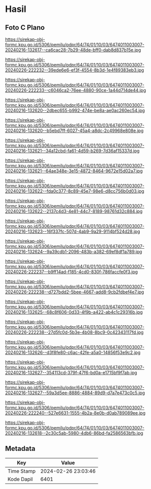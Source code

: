 # Hasil

## Foto C Plano

https://sirekap-obj-formc.kpu.go.id/5306/pemilu/pdpr/64/74/01/10/03/6474011003007-20240216-132617--ca6cac28-7b29-48de-bff0-dab8d837b15e.jpg

https://sirekap-obj-formc.kpu.go.id/5306/pemilu/pdpr/64/74/01/10/03/6474011003007-20240226-222232--39ede6e6-ef3f-4554-8b3d-1e4f89383eb3.jpg

https://sirekap-obj-formc.kpu.go.id/5306/pemilu/pdpr/64/74/01/10/03/6474011003007-20240226-222233--c6046ca2-76ee-4880-90ce-1a44d714de44.jpg

https://sirekap-obj-formc.kpu.go.id/5306/pemilu/pdpr/64/74/01/10/03/6474011003007-20240216-132620--2dbec655-b992-474e-be8a-ae0ac260ec54.jpg

https://sirekap-obj-formc.kpu.go.id/5306/pemilu/pdpr/64/74/01/10/03/6474011003007-20240216-132620--b5ebd7ff-6027-45a4-a8dc-2c49968e808e.jpg

https://sirekap-obj-formc.kpu.go.id/5306/pemilu/pdpr/64/74/01/10/03/6474011003007-20240216-132621--34a12cbd-fa61-4d59-b269-7d36af15337d.jpg

https://sirekap-obj-formc.kpu.go.id/5306/pemilu/pdpr/64/74/01/10/03/6474011003007-20240216-132621--64ae348e-3e15-4872-8464-9672e15d02a7.jpg

https://sirekap-obj-formc.kpu.go.id/5306/pemilu/pdpr/64/74/01/10/03/6474011003007-20240216-132622--fda0c377-8c89-45e7-98e6-d8cc756b0d03.jpg

https://sirekap-obj-formc.kpu.go.id/5306/pemilu/pdpr/64/74/01/10/03/6474011003007-20240216-132622--2137c4d3-4e81-44c7-8189-98761d32c884.jpg

https://sirekap-obj-formc.kpu.go.id/5306/pemilu/pdpr/64/74/01/10/03/6474011003007-20240216-132623--16f337fc-507d-4ab9-9a29-9114bf524d28.jpg

https://sirekap-obj-formc.kpu.go.id/5306/pemilu/pdpr/64/74/01/10/03/6474011003007-20240216-132624--9a39cdb1-2096-483b-a382-69ef8df1a789.jpg

https://sirekap-obj-formc.kpu.go.id/5306/pemilu/pdpr/64/74/01/10/03/6474011003007-20240226-222237--b9ff14ad-f185-4cd0-830f-786faccfe0f3.jpg

https://sirekap-obj-formc.kpu.go.id/5306/pemilu/pdpr/64/74/01/10/03/6474011003007-20240226-222238--d727bdd2-5bee-4667-add8-9cb2fdbef4e7.jpg

https://sirekap-obj-formc.kpu.go.id/5306/pemilu/pdpr/64/74/01/10/03/6474011003007-20240216-132625--68c8f606-0d33-4f9b-a422-ab4c1c29316b.jpg

https://sirekap-obj-formc.kpu.go.id/5306/pemilu/pdpr/64/74/01/10/03/6474011003007-20240226-222238--27d5fc0d-5b3e-4b08-8bc9-0c42343117fd.jpg

https://sirekap-obj-formc.kpu.go.id/5306/pemilu/pdpr/64/74/01/10/03/6474011003007-20240216-132626--d3f8fe80-c6ac-42fe-a5a0-14856f53e9c2.jpg

https://sirekap-obj-formc.kpu.go.id/5306/pemilu/pdpr/64/74/01/10/03/6474011003007-20240216-132627--354113cd-379f-47f6-bd0a-e1715bf9f7ab.jpg

https://sirekap-obj-formc.kpu.go.id/5306/pemilu/pdpr/64/74/01/10/03/6474011003007-20240216-132627--59a3d5ee-8886-4884-89d9-d7a7e473c0c5.jpg

https://sirekap-obj-formc.kpu.go.id/5306/pemilu/pdpr/64/74/01/10/03/6474011003007-20240226-222240--527e6631-1555-4b2a-8e0b-d0ab789089ee.jpg

https://sirekap-obj-formc.kpu.go.id/5306/pemilu/pdpr/64/74/01/10/03/6474011003007-20240216-132618--2c30c5ab-5980-4db6-86bd-fa2586563bfb.jpg


## Metadata

| Key        | Value               |
| ---------- | ------------------- |
| Time Stamp | 2024-02-26 23:03:46 |
| Kode Dapil | 6401                |



